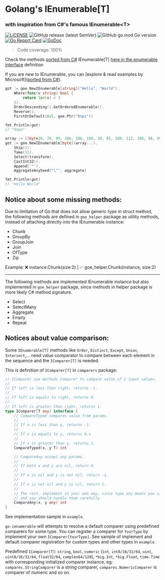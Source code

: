# Golang's IEnumerable[T]
### with inspiration from C#'s famous IEnumerable&lt;T&gt;

[![LICENSE](https://img.shields.io/github/license/EscanBE/go-ienumerable.svg)](https://github.com/EscanBE/go-ienumerable/blob/master/LICENSE)
![GitHub release (latest SemVer)](https://img.shields.io/github/v/release/EscanBE/go-ienumerable)
![GitHub go.mod Go version](https://img.shields.io/github/go-mod/go-version/EscanBE/go-ienumerable)
[![Go Report Card](https://goreportcard.com/badge/github.com/EscanBE/go-ienumerable)](https://goreportcard.com/report/github.com/EscanBE/go-ienumerable)
[![GoDoc](https://godoc.org/github.com/EscanBE/go-ienumerable?status.svg)](https://godoc.org/github.com/EscanBE/go-ienumerable)

> Code coverage: 100%

Check the methods [ported from C#](https://learn.microsoft.com/en-us/dotnet/api/system.collections.generic.ienumerable-1) IEnumerable[T] [here in the enumerable interface](https://github.com/EscanBE/go-ienumerable/blob/main/goe/ienumerable_interface.go) definition

If you are new to IEnumerable, you can [explore & read examples by Microsoft]([ported from C#](https://learn.microsoft.com/en-us/dotnet/api/system.collections.generic.ienumerable-1)).

```go
got := goe.NewIEnumerable[string]("Hello", "World").
    Where(func(v string) bool {
        return len(v) < 3
    }).
    OrderDescending().GetOrderedEnumerable().
    Reverse().
    FirstOrDefault(nil, goe.Ptr("Oops"))

fmt.Println(got)
// "Oops"
```
```go
array := []byte{0, 70, 99, 106, 106, 109, 30, 85, 109, 112, 106, 98, 99, 66, 88, 69}
got := goe.NewIEnumerable[byte](array...).
    Skip(1).
    Take(11).
    Select(transform).
    CastInt32().
    Append('"').
    AggregateAnySeed("\"", aggregate)

fmt.Println(got)
// "Hello World"
```

## Notice about some missing methods:
Due to limitation of Go that does not allow generic type in struct method, the following methods are defined in `goe_helper` package as utility methods, instead of attaching directly into the IEnumerable instance:
- Chunk
- GroupBy
- GroupJoin
- Join
- OfType
- Zip

Example: ❌ instance.Chunk(size:2) | ✅ goe_helper.Chunk(instance, size:2)
___
The following methods are implemented IEnumerable instance but also implemented in `goe_helper` package, since methods in helper package is more likely C# method signature.
- Select
- SelectMany
- Aggregate
- Empty
- Repeat

## Notices about value comparison:
Some `IEnumerable[T]` methods like `Order`, `Distinct`, `Except`, `Union`, `Intersect`,... need value comparator to compare between each element in the sequence and the `IComparer[T]` is needed.

This is definition of `IComparer[T]` in `comparers` package:
```go
// IComparer use methods Compare* to compare value of 2 input values.
//
// If left is less than right, returns -1.
//
// If left is equals to right, returns 0.
//
// If left is greater than right, returns 1.
type IComparer[T any] interface {
    // CompareTyped compares value from params.
    //
    // If x is less than y, returns -1.
    //
    // If x is equals to y, returns 0.s
    //
    // If x is greater than y, returns 1.
    CompareTyped(x, y T) int

    // CompareAny accept any params.
    //
    // If both x and y are nil, return 0.
    //
    // If x is nil and y is not nil, return -1.
    //
    // If x is not nil and y is nil, return 1.
    //
    // The rest, implement in your own way, since type any means you can pass everything here,
    // and you should handle them carefully
    CompareAny(x, y any) int
}
```
See implementation sample in `example`.

`go-ienumerable` will attempts to resolve a default comparer using predefined comparers for some type. You can register a comparer for `YourType` by implement your own `IComparer[YourType]`.
See sample of implement and default comparer registration for custom types and other types in `example`.

Predefined `IComparer[T]`: `string`, `bool`, `numeric` (`int`, `int8/16/32/64`, `uint`, `uint8/16/32/64`, `float32/64`, `complex64/128`), `*big.Int`, `*big.Float`, `time.Time` with corresponding initialized comparer instance, eg: `compares.StringComparer` is a string comparer, `compares.NumericComparer` is comparer of numeric and so on.
